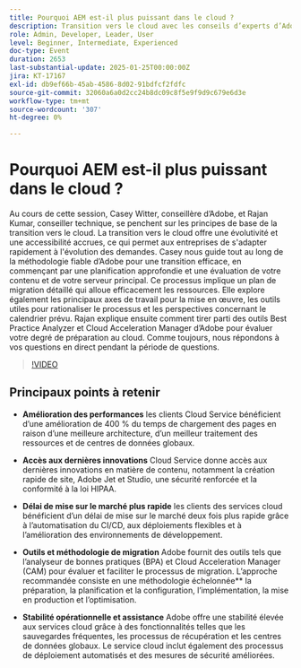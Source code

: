 ```yaml
---
title: Pourquoi AEM est-il plus puissant dans le cloud ?
description: Transition vers le cloud avec les conseils d’experts d’Adobe sur la planification, la migration et les outils d’évaluation de la préparation
role: Admin, Developer, Leader, User
level: Beginner, Intermediate, Experienced
doc-type: Event
duration: 2653
last-substantial-update: 2025-01-25T00:00:00Z
jira: KT-17167
exl-id: db9ef66b-45ab-4586-8d02-91bdfcf2fdfc
source-git-commit: 32060a6a0d2cc24b8dc09c8f5e9f9d9c679e6d3e
workflow-type: tm+mt
source-wordcount: '307'
ht-degree: 0%

---
```


# Pourquoi AEM est-il plus puissant dans le cloud ?

Au cours de cette session, Casey Witter, conseillère d’Adobe, et Rajan Kumar, conseiller technique, se penchent sur les principes de base de la transition vers le cloud. La transition vers le cloud offre une évolutivité et une accessibilité accrues, ce qui permet aux entreprises de s&#39;adapter rapidement à l&#39;évolution des demandes. Casey nous guide tout au long de la méthodologie fiable d’Adobe pour une transition efficace, en commençant par une planification approfondie et une évaluation de votre contenu et de votre serveur principal. Ce processus implique un plan de migration détaillé qui alloue efficacement les ressources. Elle explore également les principaux axes de travail pour la mise en œuvre, les outils utiles pour rationaliser le processus et les perspectives concernant le calendrier prévu. Rajan explique ensuite comment tirer parti des outils Best Practice Analyzer et Cloud Acceleration Manager d’Adobe pour évaluer votre degré de préparation au cloud. Comme toujours, nous répondons à vos questions en direct pendant la période de questions.

>[!VIDEO](https://video.tv.adobe.com/v/3443023/?learn=on&enablevpops)

## Principaux points à retenir

* **Amélioration des performances** les clients Cloud Service bénéficient d’une amélioration de 400 % du temps de chargement des pages en raison d’une meilleure architecture, d’un meilleur traitement des ressources et de centres de données globaux.

* **Accès aux dernières innovations** Cloud Service donne accès aux dernières innovations en matière de contenu, notamment la création rapide de site, Adobe Jet et Studio, une sécurité renforcée et la conformité à la loi HIPAA.

* **Délai de mise sur le marché plus rapide** les clients des services cloud bénéficient d’un délai de mise sur le marché deux fois plus rapide grâce à l’automatisation du CI/CD, aux déploiements flexibles et à l’amélioration des environnements de développement.

* **Outils et méthodologie de migration** Adobe fournit des outils tels que l’analyseur de bonnes pratiques (BPA) et Cloud Acceleration Manager (CAM) pour évaluer et faciliter le processus de migration. L’approche recommandée consiste en une méthodologie échelonnée** la préparation, la planification et la configuration, l’implémentation, la mise en production et l’optimisation.

* **Stabilité opérationnelle et assistance** Adobe offre une stabilité élevée aux services cloud grâce à des fonctionnalités telles que les sauvegardes fréquentes, les processus de récupération et les centres de données globaux. Le service cloud inclut également des processus de déploiement automatisés et des mesures de sécurité améliorées.

